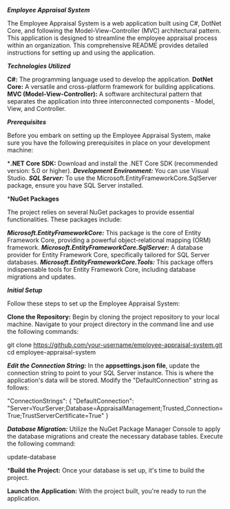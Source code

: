 ***Employee Appraisal System***

The Employee Appraisal System is a web application built using C#, DotNet Core, and following the Model-View-Controller (MVC) architectural pattern. This application is designed to streamline the employee appraisal process within an organization. This comprehensive README provides detailed instructions for setting up and using the application.

***Technologies Utilized***

**C#:** The programming language used to develop the application.
**DotNet Core:** A versatile and cross-platform framework for building applications.
**MVC (Model-View-Controller):** A software architectural pattern that separates the application into three interconnected components - Model, View, and Controller.

***Prerequisites***

Before you embark on setting up the Employee Appraisal System, make sure you have the following prerequisites in place on your development machine:

***.NET Core SDK:** Download and install the .NET Core SDK (recommended version: 5.0 or higher).
***Development Environment:*** You can use Visual Studio.
***SQL Server:*** To use the Microsoft.EntityFrameworkCore.SqlServer package, ensure you have SQL Server installed.

***NuGet Packages**

The project relies on several NuGet packages to provide essential functionalities. These packages include:

***Microsoft.EntityFrameworkCore:*** This package is the core of Entity Framework Core, providing a powerful object-relational mapping (ORM) framework.
***Microsoft.EntityFrameworkCore.SqlServer:*** A database provider for Entity Framework Core, specifically tailored for SQL Server databases.
***Microsoft.EntityFrameworkCore.Tools:*** This package offers indispensable tools for Entity Framework Core, including database migrations and updates.

***Initial Setup***

Follow these steps to set up the Employee Appraisal System:

**Clone the Repository:** Begin by cloning the project repository to your local machine. Navigate to your project directory in the command line and use the following commands:

git clone https://github.com/your-username/employee-appraisal-system.git
cd employee-appraisal-system

***Edit the Connection String:*** In the **appsettings.json file**, update the connection string to point to your SQL Server instance. This is where the application's data will be stored. Modify the "DefaultConnection" string as follows:

"ConnectionStrings": {
    "DefaultConnection": "Server=YourServer;Database=AppraisalManagement;Trusted_Connection=True;TrustServerCertificate=True"
}

***Database Migration:*** Utilize the NuGet Package Manager Console to apply the database migrations and create the necessary database tables. Execute the following command:

update-database

***Build the Project:** Once your database is set up, it's time to build the project.

**Launch the Application:** With the project built, you're ready to run the application.